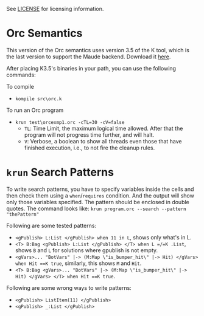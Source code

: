 See [LICENSE](LICENSE) for licensing information.

Orc Semantics
=============

This version of the Orc semantics uses version 3.5 of the K tool, which is the last version to support the Maude backend. Download it [here](http://github.com/kframework/k/releases/tag/v3.5.2).

After placing K3.5's binaries in your path, you can use the following commands:

To compile
- `kompile src\orc.k`

To run an Orc program
- `krun test\orcexmp1.orc -cTL=30 -cV=false`
	- `TL`: Time Limit, the maximum logical time allowed. After that the program will not progress time further, and will halt.
	- `V`: Verbose, a boolean to show all threads even those that have finished execution, i.e., to not fire the cleanup rules.

`krun` Search Patterns
======================

To write search patterns, you have to specify variables inside the cells and then check them using a `when`/`requires` condition. And the output will show only those variables specified. The pattern should be enclosed in double quotes. The command looks like: 
`krun program.orc --search --pattern "thePattern"`

Following are some tested patterns:
- `<gPublish> L:List </gPublish> when 11 in L`, shows only what's in L.
- `<T> B:Bag <gPublish> L:List </gPublish> </T> when L =/=K .List`, shows `B` and `L` for solutions where gpublish is not empty.
- `<gVars>... "BotVars" |-> (M:Map \"is_bumper_hit\" |-> Hit) </gVars> when Hit ==K true`, similarly, this shows `M` and `Hit`.
- `<T> B:Bag <gVars>... "BotVars" |-> (M:Map \"is_bumper_hit\" |-> Hit) </gVars> </T> when Hit ==K true`.

Following are some wrong ways to write patterns:
- `<gPublish> ListItem(11) </gPublish>`
- `<gPublish> _:List </gPublish>`
